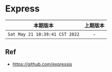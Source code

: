 # Express

|本期版本|上期版本
|:---:|:---:
`Sat May 21 10:39:41 CST 2022` | -

## Ref

* <https://github.com/expressjs>